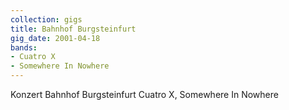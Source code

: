 ```yaml
---
collection: gigs
title: Bahnhof Burgsteinfurt
gig_date: 2001-04-18
bands:
- Cuatro X
- Somewhere In Nowhere
---
```


Konzert	Bahnhof Burgsteinfurt	Cuatro X, Somewhere In Nowhere